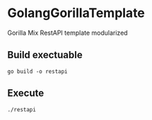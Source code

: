# GolangGorillaTemplate
Gorilla Mix RestAPI template modularized

## Build exectuable
`go build -o restapi`

## Execute
`./restapi`